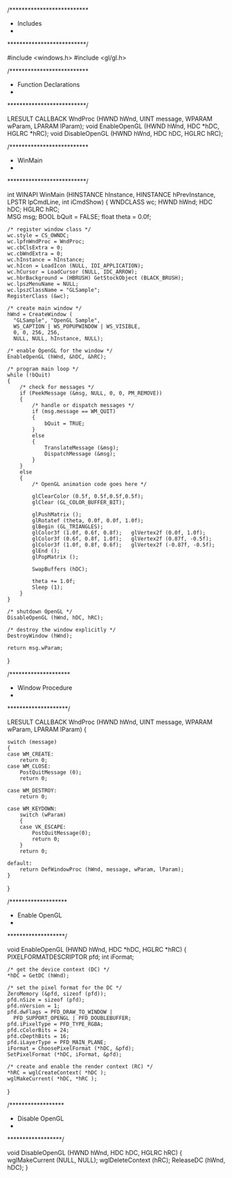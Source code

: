 /**************************
 * Includes
 *
 **************************/

#include <windows.h>
#include <gl/gl.h>


/**************************
 * Function Declarations
 *
 **************************/

LRESULT CALLBACK WndProc (HWND hWnd, UINT message,
WPARAM wParam, LPARAM lParam);
void EnableOpenGL (HWND hWnd, HDC *hDC, HGLRC *hRC);
void DisableOpenGL (HWND hWnd, HDC hDC, HGLRC hRC);


/**************************
 * WinMain
 *
 **************************/

int WINAPI WinMain (HINSTANCE hInstance,
                    HINSTANCE hPrevInstance,
                    LPSTR lpCmdLine,
                    int iCmdShow)
{
    WNDCLASS wc;
    HWND hWnd;
    HDC hDC;
    HGLRC hRC;        
    MSG msg;
    BOOL bQuit = FALSE;
    float theta = 0.0f;

    /* register window class */
    wc.style = CS_OWNDC;
    wc.lpfnWndProc = WndProc;
    wc.cbClsExtra = 0;
    wc.cbWndExtra = 0;
    wc.hInstance = hInstance;
    wc.hIcon = LoadIcon (NULL, IDI_APPLICATION);
    wc.hCursor = LoadCursor (NULL, IDC_ARROW);
    wc.hbrBackground = (HBRUSH) GetStockObject (BLACK_BRUSH);
    wc.lpszMenuName = NULL;
    wc.lpszClassName = "GLSample";
    RegisterClass (&wc);

    /* create main window */
    hWnd = CreateWindow (
      "GLSample", "OpenGL Sample", 
      WS_CAPTION | WS_POPUPWINDOW | WS_VISIBLE,
      0, 0, 256, 256,
      NULL, NULL, hInstance, NULL);

    /* enable OpenGL for the window */
    EnableOpenGL (hWnd, &hDC, &hRC);

    /* program main loop */
    while (!bQuit)
    {
        /* check for messages */
        if (PeekMessage (&msg, NULL, 0, 0, PM_REMOVE))
        {
            /* handle or dispatch messages */
            if (msg.message == WM_QUIT)
            {
                bQuit = TRUE;
            }
            else
            {
                TranslateMessage (&msg);
                DispatchMessage (&msg);
            }
        }
        else
        {
            /* OpenGL animation code goes here */

            glClearColor (0.5f, 0.5f,0.5f,0.5f);
            glClear (GL_COLOR_BUFFER_BIT);

            glPushMatrix ();
            glRotatef (theta, 0.0f, 0.0f, 1.0f);
            glBegin (GL_TRIANGLES);
            glColor3f (1.0f, 0.6f, 0.8f);   glVertex2f (0.0f, 1.0f);
            glColor3f (0.6f, 0.8f, 1.0f);   glVertex2f (0.87f, -0.5f);
            glColor3f (1.0f, 0.8f, 0.6f);   glVertex2f (-0.87f, -0.5f);
            glEnd ();
            glPopMatrix ();

            SwapBuffers (hDC);

            theta += 1.0f;
            Sleep (1);
        }
    }

    /* shutdown OpenGL */
    DisableOpenGL (hWnd, hDC, hRC);

    /* destroy the window explicitly */
    DestroyWindow (hWnd);

    return msg.wParam;
}


/********************
 * Window Procedure
 *
 ********************/

LRESULT CALLBACK WndProc (HWND hWnd, UINT message,
                          WPARAM wParam, LPARAM lParam)
{

    switch (message)
    {
    case WM_CREATE:
        return 0;
    case WM_CLOSE:
        PostQuitMessage (0);
        return 0;

    case WM_DESTROY:
        return 0;

    case WM_KEYDOWN:
        switch (wParam)
        {
        case VK_ESCAPE:
            PostQuitMessage(0);
            return 0;
        }
        return 0;

    default:
        return DefWindowProc (hWnd, message, wParam, lParam);
    }
}


/*******************
 * Enable OpenGL
 *
 *******************/

void EnableOpenGL (HWND hWnd, HDC *hDC, HGLRC *hRC)
{
    PIXELFORMATDESCRIPTOR pfd;
    int iFormat;

    /* get the device context (DC) */
    *hDC = GetDC (hWnd);

    /* set the pixel format for the DC */
    ZeroMemory (&pfd, sizeof (pfd));
    pfd.nSize = sizeof (pfd);
    pfd.nVersion = 1;
    pfd.dwFlags = PFD_DRAW_TO_WINDOW | 
      PFD_SUPPORT_OPENGL | PFD_DOUBLEBUFFER;
    pfd.iPixelType = PFD_TYPE_RGBA;
    pfd.cColorBits = 24;
    pfd.cDepthBits = 16;
    pfd.iLayerType = PFD_MAIN_PLANE;
    iFormat = ChoosePixelFormat (*hDC, &pfd);
    SetPixelFormat (*hDC, iFormat, &pfd);

    /* create and enable the render context (RC) */
    *hRC = wglCreateContext( *hDC );
    wglMakeCurrent( *hDC, *hRC );

}


/******************
 * Disable OpenGL
 *
 ******************/

void DisableOpenGL (HWND hWnd, HDC hDC, HGLRC hRC)
{
    wglMakeCurrent (NULL, NULL);
    wglDeleteContext (hRC);
    ReleaseDC (hWnd, hDC);
}
